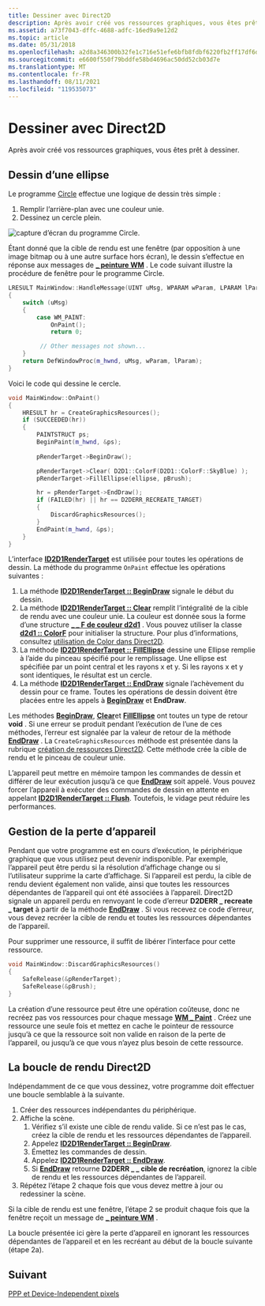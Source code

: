 ```yaml
---
title: Dessiner avec Direct2D
description: Après avoir créé vos ressources graphiques, vous êtes prêt à dessiner.
ms.assetid: a73f7043-dffc-4688-adfc-16ed9a9e12d2
ms.topic: article
ms.date: 05/31/2018
ms.openlocfilehash: a2d8a346300b32fe1c716e51efe6bfb8fdbf6220fb2ff17df6de617de27ba1a8
ms.sourcegitcommit: e6600f550f79bddfe58bd4696ac50dd52cb03d7e
ms.translationtype: MT
ms.contentlocale: fr-FR
ms.lasthandoff: 08/11/2021
ms.locfileid: "119535073"
---
```

# <a name="drawing-with-direct2d"></a>Dessiner avec Direct2D

Après avoir créé vos ressources graphiques, vous êtes prêt à dessiner.

## <a name="drawing-an-ellipse"></a>Dessin d’une ellipse

Le programme [Circle](your-first-direct2d-program.md) effectue une logique de dessin très simple :

1.  Remplir l’arrière-plan avec une couleur unie.
2.  Dessinez un cercle plein.

![capture d’écran du programme Circle.](images/graphics08.png)

Étant donné que la cible de rendu est une fenêtre (par opposition à une image bitmap ou à une autre surface hors écran), le dessin s’effectue en réponse aux messages de [**\_ peinture WM**](/windows/desktop/gdi/wm-paint) . Le code suivant illustre la procédure de fenêtre pour le programme Circle.


```C++
LRESULT MainWindow::HandleMessage(UINT uMsg, WPARAM wParam, LPARAM lParam)
{
    switch (uMsg)
    {
        case WM_PAINT:
            OnPaint();
            return 0;

         // Other messages not shown...
    }
    return DefWindowProc(m_hwnd, uMsg, wParam, lParam);
}
```

Voici le code qui dessine le cercle.

```C++
void MainWindow::OnPaint()
{
    HRESULT hr = CreateGraphicsResources();
    if (SUCCEEDED(hr))
    {
        PAINTSTRUCT ps;
        BeginPaint(m_hwnd, &ps);
     
        pRenderTarget->BeginDraw();

        pRenderTarget->Clear( D2D1::ColorF(D2D1::ColorF::SkyBlue) );
        pRenderTarget->FillEllipse(ellipse, pBrush);

        hr = pRenderTarget->EndDraw();
        if (FAILED(hr) || hr == D2DERR_RECREATE_TARGET)
        {
            DiscardGraphicsResources();
        }
        EndPaint(m_hwnd, &ps);
    }
}
```



L’interface [**ID2D1RenderTarget**](/windows/desktop/api/d2d1/nn-d2d1-id2d1rendertarget) est utilisée pour toutes les opérations de dessin. La méthode du programme `OnPaint` effectue les opérations suivantes :

1.  La méthode [**ID2D1RenderTarget :: BeginDraw**](/windows/desktop/api/d2d1/nf-d2d1-id2d1rendertarget-begindraw) signale le début du dessin.
2.  La méthode [**ID2D1RenderTarget :: Clear**](/windows/desktop/Direct2D/id2d1rendertarget-clear) remplit l’intégralité de la cible de rendu avec une couleur unie. La couleur est donnée sous la forme d’une structure [**\_ \_ F de couleur d2d1**](/windows/desktop/Direct2D/d2d1-color-f) . Vous pouvez utiliser la classe [**d2d1 :: ColorF**](/windows/desktop/api/d2d1helper/nl-d2d1helper-colorf) pour initialiser la structure. Pour plus d’informations, consultez [utilisation de Color dans Direct2D](using-color-in-direct2d.md).
3.  La méthode [**ID2D1RenderTarget :: FillEllipse**](/windows/win32/api/d2d1/nf-d2d1-id2d1rendertarget-fillellipse(constd2d1_ellipse__id2d1brush)) dessine une Ellipse remplie à l’aide du pinceau spécifié pour le remplissage. Une ellipse est spécifiée par un point central et les rayons x et y. Si les rayons x et y sont identiques, le résultat est un cercle.
4.  La méthode [**ID2D1RenderTarget :: EndDraw**](/windows/desktop/api/d2d1/nf-d2d1-id2d1rendertarget-enddraw) signale l’achèvement du dessin pour ce frame. Toutes les opérations de dessin doivent être placées entre les appels à [**BeginDraw**](/windows/desktop/api/d2d1/nf-d2d1-id2d1rendertarget-begindraw) et **EndDraw**.

Les méthodes [**BeginDraw**](/windows/desktop/api/d2d1/nf-d2d1-id2d1rendertarget-begindraw), [**Clear**](/windows/desktop/Direct2D/id2d1rendertarget-clear)et [**FillEllipse**](/windows/win32/api/d2d1/nf-d2d1-id2d1rendertarget-fillellipse(constd2d1_ellipse__id2d1brush)) ont toutes un type de retour **void** . Si une erreur se produit pendant l’exécution de l’une de ces méthodes, l’erreur est signalée par la valeur de retour de la méthode [**EndDraw**](/windows/desktop/api/d2d1/nf-d2d1-id2d1rendertarget-enddraw) . La `CreateGraphicsResources` méthode est présentée dans la rubrique [création de ressources Direct2D](render-targets--devices--and-resources.md). Cette méthode crée la cible de rendu et le pinceau de couleur unie.

L’appareil peut mettre en mémoire tampon les commandes de dessin et différer de leur exécution jusqu’à ce que [**EndDraw**](/windows/desktop/api/d2d1/nf-d2d1-id2d1rendertarget-enddraw) soit appelé. Vous pouvez forcer l’appareil à exécuter des commandes de dessin en attente en appelant [**ID2D1RenderTarget :: Flush**](/windows/desktop/api/d2d1/nf-d2d1-id2d1rendertarget-flush). Toutefois, le vidage peut réduire les performances.

## <a name="handling-device-loss"></a>Gestion de la perte d’appareil

Pendant que votre programme est en cours d’exécution, le périphérique graphique que vous utilisez peut devenir indisponible. Par exemple, l’appareil peut être perdu si la résolution d’affichage change ou si l’utilisateur supprime la carte d’affichage. Si l’appareil est perdu, la cible de rendu devient également non valide, ainsi que toutes les ressources dépendantes de l’appareil qui ont été associées à l’appareil. Direct2D signale un appareil perdu en renvoyant le code d’erreur **D2DERR \_ recreate \_ target** à partir de la méthode [**EndDraw**](/windows/desktop/api/d2d1/nf-d2d1-id2d1rendertarget-enddraw) . Si vous recevez ce code d’erreur, vous devez recréer la cible de rendu et toutes les ressources dépendantes de l’appareil.

Pour supprimer une ressource, il suffit de libérer l’interface pour cette ressource.


```C++
void MainWindow::DiscardGraphicsResources()
{
    SafeRelease(&pRenderTarget);
    SafeRelease(&pBrush);
}
```



La création d’une ressource peut être une opération coûteuse, donc ne recréez pas vos ressources pour chaque message [**WM \_ Paint**](/windows/desktop/gdi/wm-paint) . Créez une ressource une seule fois et mettez en cache le pointeur de ressource jusqu’à ce que la ressource soit non valide en raison de la perte de l’appareil, ou jusqu’à ce que vous n’ayez plus besoin de cette ressource.

## <a name="the-direct2d-render-loop"></a>La boucle de rendu Direct2D

Indépendamment de ce que vous dessinez, votre programme doit effectuer une boucle semblable à la suivante.

1.  Créer des ressources indépendantes du périphérique.
2.  Affiche la scène.
    1.  Vérifiez s’il existe une cible de rendu valide. Si ce n’est pas le cas, créez la cible de rendu et les ressources dépendantes de l’appareil.
    2.  Appelez [**ID2D1RenderTarget :: BeginDraw**](/windows/desktop/api/d2d1/nf-d2d1-id2d1rendertarget-begindraw).
    3.  Émettez les commandes de dessin.
    4.  Appelez [**ID2D1RenderTarget :: EndDraw**](/windows/desktop/api/d2d1/nf-d2d1-id2d1rendertarget-enddraw).
    5.  Si [**EndDraw**](/windows/desktop/api/d2d1/nf-d2d1-id2d1rendertarget-enddraw) retourne **D2DERR \_ \_ cible de recréation**, ignorez la cible de rendu et les ressources dépendantes de l’appareil.
3.  Répétez l’étape 2 chaque fois que vous devez mettre à jour ou redessiner la scène.

Si la cible de rendu est une fenêtre, l’étape 2 se produit chaque fois que la fenêtre reçoit un message de [**\_ peinture WM**](/windows/desktop/gdi/wm-paint) .

La boucle présentée ici gère la perte d’appareil en ignorant les ressources dépendantes de l’appareil et en les recréant au début de la boucle suivante (étape 2a).

## <a name="next"></a>Suivant

[PPP et Device-Independent pixels](dpi-and-device-independent-pixels.md)

 

 